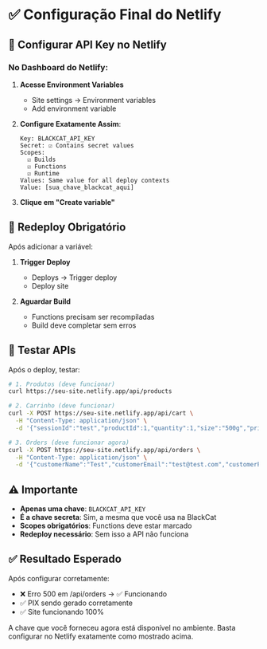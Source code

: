 # ✅ Configuração Final do Netlify

## 🔑 Configurar API Key no Netlify

### No Dashboard do Netlify:

1. **Acesse Environment Variables**
   - Site settings → Environment variables
   - Add environment variable

2. **Configure Exatamente Assim**:
   ```
   Key: BLACKCAT_API_KEY
   Secret: ☑️ Contains secret values
   Scopes:
     ☑️ Builds
     ☑️ Functions  
     ☑️ Runtime
   Values: Same value for all deploy contexts
   Value: [sua_chave_blackcat_aqui]
   ```

3. **Clique em "Create variable"**

## 🚀 Redeploy Obrigatório

Após adicionar a variável:

1. **Trigger Deploy**
   - Deploys → Trigger deploy
   - Deploy site

2. **Aguardar Build**
   - Functions precisam ser recompiladas
   - Build deve completar sem erros

## 🧪 Testar APIs

Após o deploy, testar:

```bash
# 1. Produtos (deve funcionar)
curl https://seu-site.netlify.app/api/products

# 2. Carrinho (deve funcionar)
curl -X POST https://seu-site.netlify.app/api/cart \
  -H "Content-Type: application/json" \
  -d '{"sessionId":"test","productId":1,"quantity":1,"size":"500g","price":"33.90"}'

# 3. Orders (deve funcionar agora)
curl -X POST https://seu-site.netlify.app/api/orders \
  -H "Content-Type: application/json" \
  -d '{"customerName":"Test","customerEmail":"test@test.com","customerPhone":"11999999999","customerCpf":"12345678901","address":"Rua Test","addressNumber":"123","neighborhood":"Centro","city":"São Paulo","state":"SP","zipCode":"01234567","sessionId":"test","total":"50.00"}'
```

## ⚠️ Importante

- **Apenas uma chave**: `BLACKCAT_API_KEY`
- **É a chave secreta**: Sim, a mesma que você usa na BlackCat
- **Scopes obrigatórios**: Functions deve estar marcado
- **Redeploy necessário**: Sem isso a API não funciona

## ✅ Resultado Esperado

Após configurar corretamente:
- ❌ Erro 500 em /api/orders → ✅ Funcionando
- ✅ PIX sendo gerado corretamente
- ✅ Site funcionando 100%

A chave que você forneceu agora está disponível no ambiente. Basta configurar no Netlify exatamente como mostrado acima.